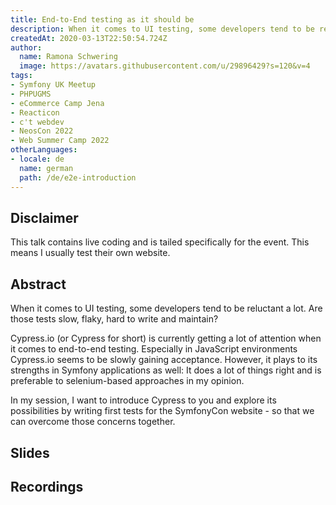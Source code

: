```yaml
---
title: End-to-End testing as it should be
description: When it comes to UI testing, some developers tend to be reluctant a lot. Are those tests slow, flaky, hard to write and maintain?
createdAt: 2020-03-13T22:50:54.724Z
author:
  name: Ramona Schwering
  image: https://avatars.githubusercontent.com/u/29896429?s=120&v=4
tags:
- Symfony UK Meetup
- PHPUGMS
- eCommerce Camp Jena
- Reacticon
- c't webdev
- NeosCon 2022
- Web Summer Camp 2022
otherLanguages:
- locale: de
  name: german
  path: /de/e2e-introduction
---
```


## Disclaimer

This talk contains live coding and is tailed specifically for the event. This means I usually test their own website.

## Abstract

When it comes to UI testing, some developers tend to be reluctant a lot. Are those tests slow, flaky, hard to write and maintain?

Cypress.io (or Cypress for short) is currently getting a lot of attention when it comes to end-to-end testing. Especially in JavaScript environments Cypress.io seems to be slowly gaining acceptance. However, it plays to its strengths in Symfony applications as well: It does a lot of things right and is preferable to selenium-based approaches in my opinion.
 
In my session, I want to introduce Cypress to you and explore its possibilities by writing first tests for the SymfonyCon website - so that we can overcome those concerns together.

## Slides

<media-grid :media="[{
name: 'Slides',
description: 'You can find the slides of the talk at Developer-Week on speakerdeck',
url: 'https://speakerdeck.com/leichteckig/end-to-end-testing-wie-es-sein-sollte'
},{
name: 'Slides',
description: 'You can find the slides of the talk at <\c\'t webdev\> on speakerdeck',
url: 'https://speakerdeck.com/leichteckig/end-to-end-testing-wie-es-sein-sollte'
}]"></media-grid>

## Recordings

<media-grid :media="[{
name: 'Reacticon\'21',
url: 'https://www.youtube-nocookie.com/embed/f1LOWUkaQPU?start=15021'
}]"></media-grid>

